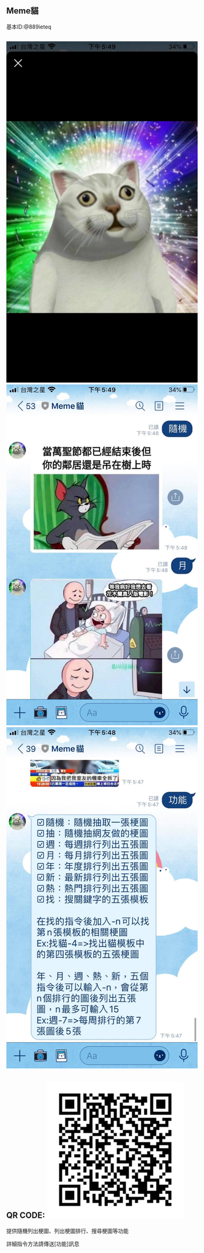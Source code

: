 Meme貓
---------------------------------------------------------
基本ID:@889ieteq

![img](https://github.com/Rhapsody0128/node-line-Rhapsody0128/blob/master/meme.jpg)
![img](https://github.com/Rhapsody0128/node-line-Rhapsody0128/blob/master/meme01.jpg)
![img](https://github.com/Rhapsody0128/node-line-Rhapsody0128/blob/master/meme02.jpg)
---------------------------------------------------------
QR CODE:
![img](https://github.com/Rhapsody0128/node-line-Rhapsody0128/blob/master/889ieteq.png)
---------------------------------------------------------

提供隨機列出梗圖、列出梗圖排行、搜尋梗圖等功能

詳細指令方法請傳送[功能]訊息
